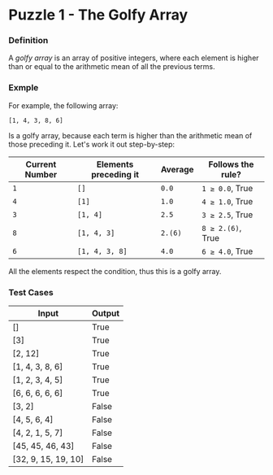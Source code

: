 # Puzzle 1 - The Golfy Array

### Definition

A *golfy array* is an array of positive integers, where each element is higher than or equal to the arithmetic mean of all the previous terms. 

### Exmple

For example, the following array:

    [1, 4, 3, 8, 6]
    
Is a golfy array, because each term is higher than the arithmetic mean of those preceding it. Let's work it out step-by-step:

|Current Number|Elements preceding it|Average|Follows the rule?|
|--------------|---------------------|-------|-----------------|
|`1`|`[]`|`0.0`|`1 ≥ 0.0`, True|
|`4`|`[1]`|`1.0`|`4 ≥ 1.0`, True|
|`3`|`[1, 4]`|`2.5`|`3 ≥ 2.5`, True|
|`8`|`[1, 4, 3]`|`2.(6)`|`8 ≥ 2.(6)`, True|
|`6`|`[1, 4, 3, 8]`|`4.0`|`6 ≥ 4.0`, True|

All the elements respect the condition, thus this is a golfy array.

### Test Cases

|Input|Output|
|-----|------|
|[]|True|
|[3]|True|
|[2, 12]|True|
|[1, 4, 3, 8, 6]|True|
|[1, 2, 3, 4, 5]|True|
|[6, 6, 6, 6, 6]|True|
|[3, 2]|False|
|[4, 5, 6, 4]|False|
|[4, 2, 1, 5, 7]|False|
|[45, 45, 46, 43]|False|
|[32, 9, 15, 19, 10]|False|
